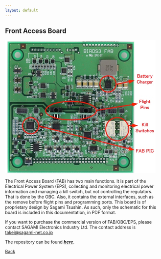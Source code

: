 ```yaml
---
layout: default
---
```


## Front Access Board

![Front Access Board PCB](./images/FAB-Board.png)

The Front Access Board (FAB) has two main functions. It is part of the Electrical Power System (EPS), collecting and monitoring electrical power information and managing a kill switch, but not controlling the regulators. That is done by the OBC. Also, it contains the external interfaces, such as the remove before flight pins and programming ports. This board is of proprietary design by Sagami Tsushin. As such, only the schematic for this board is included in this documentation, in PDF format.

If you want to purchase the commercial version of FAB/OBC/EPS, please contact SAGAMI Electronics Industry Ltd.
The contact address is takei@sagami-net.co.jp

The repository can be found [***here***](https://github.com/BIRDSOpenSource/BIRDS3-FAB).

[Back](./)
